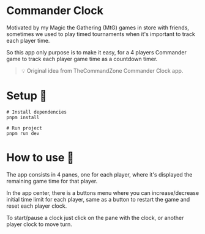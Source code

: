 # Commander Clock

Motivated by my Magic the Gathering (MtG) games in store with friends, 
sometimes we used to play timed tournaments when it's important to track each player time.

So this app only purpose is to make it easy, for a 4 players Commander game to track each player game time
as a countdown timer.

> 💡 Original idea from TheCommandZone Commander Clock app.

# Setup 🚀

```shell
# Install dependencies
pnpm install

# Run project
pnpm run dev
```

# How to use 🦮

The app consists in 4 panes, one for each player, where it's displayed the remaining game time for that player.

In the app center, there is a buttons menu where you can increase/decrease initial time limit for each player, 
same as a button to restart the game and reset each player clock.

To start/pause a clock just click on the pane with the clock, or another player clock to move turn. 

